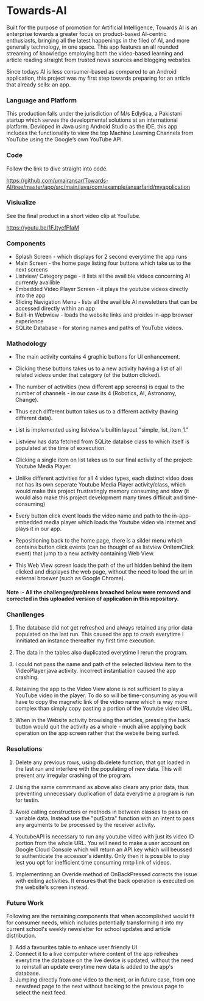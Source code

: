 # Towards-AI
Built for the purpose of promotion for Artificial Intelligence, Towards AI is an enterprise towards a greater focus on product-based AI-centric enthusiasts, bringing all the latest happenings in the filed of AI, and more generally technology, in one space. This app features an all rounded streaming of knowledge employing both the video-based learning and article reading straight from trusted news sources and blogging websites.

Since todays AI is less consumer-based as compared to an Android application, this project was my first step towards preparing for an article that already sells: an app.

### Language and Platform
This production falls under the jurisdiction of M/s Edlytica, a Pakistani startup which serves the developmental solutions at an international platform.
Devloped in Java using Android Studio as the iDE, this app includes the functionality to view the top Machine Learning Channels from YouTube using the Google’s own YouTube API. 


### Code
Follow the link to dive straight into code.

https://github.com/umairansar/Towards-AI/tree/master/app/src/main/java/com/example/ansarfarid/myapplication

### Visiualize
See the final product in a short video clip at YouTube.

https://youtu.be/1FJtycfFfaM

### Components
- Splash Screen - which displays for 2 second everytime the app runs
- Main Screen - the home page listing four buttons which take us to the next screens
- Listview/ Category page - it lists all the availible videos concerning AI currently availible
- Embedded Video Player Screen - it plays the youtube videos directly into the app
- Sliding Navigation Menu - lists all the availible AI newsletters that can be accessed directly within an app
- Built-in Webwiew - loads the website links and proides in-app browser experience 
- SQLite Database - for storing names and paths of YouTube videos.

### Mathodology
- The main activity contains 4 graphic buttons for UI enhancement.

- Clicking these buttons takes us to a new activity having a list of all related videos under that category (of the button clicked).

- The number of activities (new different app screens) is equal to the number of channels - in our case its 4 (Robotics, AI, Astronomy, Change).

- Thus each different button takes us to a different activity (having different data).

- List is implemented using listview's builtin layout "simple_list_item_1." 

- Listview has data fetched from SQLite databse class to which itself is populated at the time of exxecution.

- Clicking a single item on list takes us to our final activity of the project: Youtube Media Player.

- Unlike different activities for all 4 video types, each distinct video does not has its own seperate Youtube Media Player activity/class, which would make this project frustratingly memory consuming and slow (it would also make this project development many times difficult and time-consuming)

- Every button click event loads the video name and path to the in-app-embedded media player which loads the Youtube video via internet and plays it in our app.

- Repositioning back to the home page, there is a silder menu which contains button click events (can be thought of as listview OnItemClick event) that jump to a new activity containing Web View.

- This Web View screen loads the path of the url hidden behind the item clicked and displayes the web page, without the need to load the url in external broswer (such as Google Chrome).

#### Note :- All the challenges/problems breached below were removed and corrected in this uploaded version of application in this repository. 

### Chanllenges
1. The database did not get refreshed and always retained any prior data populated on the last run. This caused the app to crash everytime I innitiated an instance thereafter my first time execution. 

2. The data in the tables also duplicated everytime I rerun the program.

3. I could not pass the name and path of the selected listview item to the VideoPlayer.java activity. Incorrect instantiatiion caused the app crashing.

4. Retaining the app to the Video View alone is not sufficient to play a YouTube video in the player. To do so will be time-consuming as you will have to copy the magnetic link of the video name which is way more complex than simply copy pasting a portion of the Youtube video URL.

5. When in the Website activity browising the articles, pressing the back button would quit the activity as a whole - much alike applying back operation on the app screen rather that the website being surfed.

### Resolutions
1. Delete any previous rows, using db.delete function, that got loaded in the last run and interfere with the populating of new data. This will prevent any irregular crashing of the program.

2. Using the same commmand as above also clears any prior data, thus preventing unnecessary duplicafion of data everytime a program is run for testin.

3. Avoid calling constructors or methods in between classes to pass on variable data. Instead use the "putExtra" function with an intent to pass any arguments to be processed by the receiver activity.

4. YoutubeAPI is necessary to run any youtube video with just its video ID portion from the whole URL. You will need to make a user account on Google Cloud Console which will return an API key which will beussed to authenticate the accessor's identity. Only then it is possible to play lest you opt for inefficient time consuming rmtp link of videos.

5. Implementinng an Overide method of OnBackPressed corrects the issue with exiting activities. It ensures that the back operation is executed on the website's screen instead.


### Future Work
Following are the remaining components that when accomplished would fit for consumer needs, which includes potentially transforming it into my current school's weekly newsletter for school updates and article distribution.

1. Add a favourites table to enhace user friendly UI.
2. Connect it to a live computer where content of the app refreshes everytime the database on the live device is updated, without the need to reinstall an update everytime new data is added to the app's database.
3. Jumping directly from one video to the next, or in future case, from one newsfeed page to the next without backing to the previous page to select the next feed.
